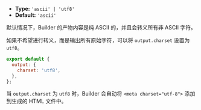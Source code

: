 - **Type:** `'ascii' | 'utf8'`
- **Default:** `'ascii'`

默认情况下，Builder 的产物内容是纯 ASCII 的，并且会转义所有非 ASCII 字符。

如果不希望进行转义，而是输出所有原始字符，可以将 `output.charset` 设置为 `utf8`。

```js
export default {
  output: {
    charset: 'utf8',
  },
};
```

当 `output.charset` 为 `utf8` 时，Builder 会自动将 `<meta charset="utf-8">` 添加到生成的 HTML 文件中。
